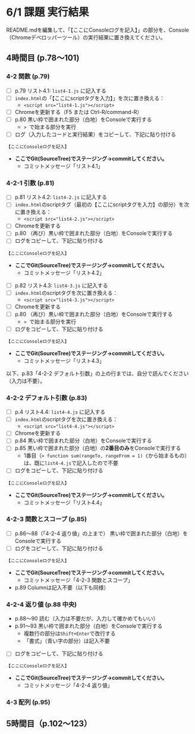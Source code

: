 # 6/1 課題 実行結果

README.mdを編集して、「【ここにConsoleログを記入】」の部分を、Console（Chromeデベロッパーツール）の実行結果に置き換えてください。

## 4時間目 (p.78～101)

### 4-2 関数 (p.79)

- [ ] p.79 リスト4.1: `list4-1.js` に記入する
- [ ] `index.html`の「【ここにscriptタグを入力】」を次に置き換える：
    - `<script src="list4-1.js"></script>`
- [ ] Chromeを更新する（F5 または Ctrl-R/command-R）
- [ ] p.80 黒い枠で囲まれた部分（白地）をConsoleで実行する
    - `> `で始まる部分を実行
- [ ] ログ（入力したコードと実行結果）をコピーして、下記に貼り付ける

```
【ここにConsoleログを記入】
```

- **ここでGit(SourceTree)でステージング→commitしてください。**
    - コミットメッセージ「リスト4.1」

### 4-2-1 引数 (p.81)

- [ ] p.81 リスト4.2: `list4-2.js` に記入する
- [ ] `index.html`のscriptタグ（最初の【ここにscriptタグを入力】の部分）を次に置き換える：
    - `<script src="list4-2.js"></script>`
- [ ] Chromeを更新する
- [ ] p.80 （再び）黒い枠で囲まれた部分（白地）をConsoleで実行する
- [ ] ログをコピーして、下記に貼り付ける

```
【ここにConsoleログを記入】
```

- **ここでGit(SourceTree)でステージング→commitしてください。**
    - コミットメッセージ「リスト4.2」

- [ ] p.82 リスト4.3: `list4-3.js` に記入する
- [ ] `index.html`のscriptタグを次に置き換える：
    - `<script src="list4-3.js"></script>`
- [ ] Chromeを更新する
- [ ] p.80 （再び）黒い枠で囲まれた部分（白地）をConsoleで実行する
    - `> `で始まる部分を実行
- [ ] ログをコピーして、下記に貼り付ける

```
【ここにConsoleログを記入】
```

- **ここでGit(SourceTree)でステージング→commitしてください。**
    - コミットメッセージ「リスト4.3」

以下、p.83「4-2-2 デフォルト引数」の上の行までは、自分で読んでください（入力は不要）。

### 4-2-2 デフォルト引数 (p.83)

- [ ] p.4 リスト4.4: `list4-4.js` に記入する
- [ ] `index.html`のscriptタグを次に置き換える：
    - `<script src="list4-4.js"></script>`
- [ ] Chromeを更新する
- [ ] p.84 黒い枠で囲まれた部分（白地）をConsoleで実行する
- [ ] p.85 黒い枠で囲まれた部分（白地）の**2番目のみ**をConsoleで実行する
    - 1番目（`> function sum(rangeTo, rangeFrom = 1) {`から始まるもの）は、既に`list4-4.js`で記入したので不要
- [ ] ログをコピーして、下記に貼り付ける

```
【ここにConsoleログを記入】
```

- **ここでGit(SourceTree)でステージング→commitしてください。**
    - コミットメッセージ「リスト4.4」

### 4-2-3 関数とスコープ (p.85)

- [ ] p.86～88（「4-2-4 返り値」の上まで） 黒い枠で囲まれた部分（白地）をConsoleで実行する
- [ ] ログをコピーして、下記に貼り付ける

```
【ここにConsoleログを記入】
```

- **ここでGit(SourceTree)でステージング→commitしてください。**
    - コミットメッセージ「4-2-3 関数とスコープ」
- p.89 Columnは記入不要（以下も同様）

### 4-2-4 返り値 (p.88 中央)

- p.88～90 読む（入力は不要だが、入力して確かめてもいい）
- p.91～93 黒い枠で囲まれた部分（白地）をConsoleで実行する
    - 複数行の部分は`Shift+Enter`で改行する
    - 「書式」（青い字の部分）は記入不要
- [ ] ログをコピーして、下記に貼り付ける

```
【ここにConsoleログを記入】
```

- **ここでGit(SourceTree)でステージング→commitしてください。**
    - コミットメッセージ「4-2-4 返り値」

### 4-3 配列 (p.95)

## 5時間目（p.102～123）